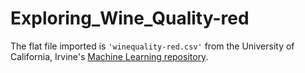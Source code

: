 # Exploring_Wine_Quality-red
The flat file imported is `'winequality-red.csv'` from the University of California, Irvine's [Machine Learning repository](http://archive.ics.uci.edu/ml/index.html). 
